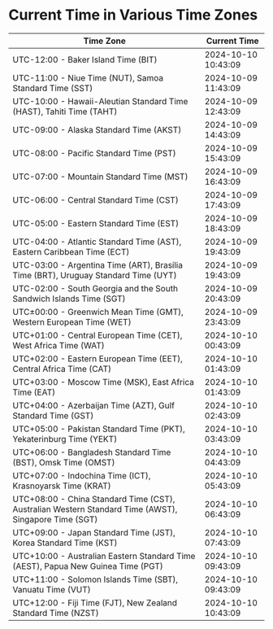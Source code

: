 # Current Time in Various Time Zones

| Time Zone | Current Time |
|-----------|--------------|
| UTC-12:00 - Baker Island Time (BIT) | 2024-10-10 10:43:09 |
| UTC-11:00 - Niue Time (NUT), Samoa Standard Time (SST) | 2024-10-09 11:43:09 |
| UTC-10:00 - Hawaii-Aleutian Standard Time (HAST), Tahiti Time (TAHT) | 2024-10-09 12:43:09 |
| UTC-09:00 - Alaska Standard Time (AKST) | 2024-10-09 14:43:09 |
| UTC-08:00 - Pacific Standard Time (PST) | 2024-10-09 15:43:09 |
| UTC-07:00 - Mountain Standard Time (MST) | 2024-10-09 16:43:09 |
| UTC-06:00 - Central Standard Time (CST) | 2024-10-09 17:43:09 |
| UTC-05:00 - Eastern Standard Time (EST) | 2024-10-09 18:43:09 |
| UTC-04:00 - Atlantic Standard Time (AST), Eastern Caribbean Time (ECT) | 2024-10-09 19:43:09 |
| UTC-03:00 - Argentina Time (ART), Brasília Time (BRT), Uruguay Standard Time (UYT) | 2024-10-09 19:43:09 |
| UTC-02:00 - South Georgia and the South Sandwich Islands Time (SGT) | 2024-10-09 20:43:09 |
| UTC±00:00 - Greenwich Mean Time (GMT), Western European Time (WET) | 2024-10-09 23:43:09 |
| UTC+01:00 - Central European Time (CET), West Africa Time (WAT) | 2024-10-10 00:43:09 |
| UTC+02:00 - Eastern European Time (EET), Central Africa Time (CAT) | 2024-10-10 01:43:09 |
| UTC+03:00 - Moscow Time (MSK), East Africa Time (EAT) | 2024-10-10 01:43:09 |
| UTC+04:00 - Azerbaijan Time (AZT), Gulf Standard Time (GST) | 2024-10-10 02:43:09 |
| UTC+05:00 - Pakistan Standard Time (PKT), Yekaterinburg Time (YEKT) | 2024-10-10 03:43:09 |
| UTC+06:00 - Bangladesh Standard Time (BST), Omsk Time (OMST) | 2024-10-10 04:43:09 |
| UTC+07:00 - Indochina Time (ICT), Krasnoyarsk Time (KRAT) | 2024-10-10 05:43:09 |
| UTC+08:00 - China Standard Time (CST), Australian Western Standard Time (AWST), Singapore Time (SGT) | 2024-10-10 06:43:09 |
| UTC+09:00 - Japan Standard Time (JST), Korea Standard Time (KST) | 2024-10-10 07:43:09 |
| UTC+10:00 - Australian Eastern Standard Time (AEST), Papua New Guinea Time (PGT) | 2024-10-10 09:43:09 |
| UTC+11:00 - Solomon Islands Time (SBT), Vanuatu Time (VUT) | 2024-10-10 09:43:09 |
| UTC+12:00 - Fiji Time (FJT), New Zealand Standard Time (NZST) | 2024-10-10 10:43:09 |
